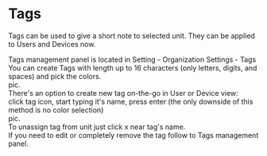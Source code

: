 # Tags

Tags can be used to give a short note to selected unit. They can be applied to Users and Devices now.  
  
Tags management panel is located in Setting - Organization Settings - Tags  
You can create Tags with length up to 16 characters \(only letters, digits, and spaces\) and pick the colors.  
pic.  
There's an option to create new tag on-the-go in User or Device view:  
click tag icon, start typing it's name, press enter \(the only downside of this method is no color selection\)  
pic.  
To unassign tag from unit just click x near tag's name.  
If you need to edit or completely remove the tag follow to Tags management panel.

